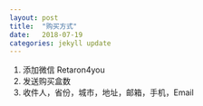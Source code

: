 ```yaml
---
layout: post
title:  "购买方式"
date:   2018-07-19
categories: jekyll update
---
```

  1. 添加微信 Retaron4you
  2. 发送购买盒数
  3. 收件人，省份，城市，地址，邮箱，手机，Email
